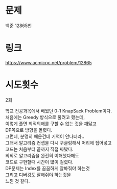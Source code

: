 # 문제
백준 12865번

# 링크
https://www.acmicpc.net/problem/12865

# 시도횟수
2회

학교 전공과목에서 배웠던 0-1 KnapSack Problem이다.  
처음에는 Greedy 방식으로 풀려고 했는데,  
이렇게 풀면 최적의해를 구할 수 없는 것을 깨닳고  
DP쪽으로 방향을 돌렸다.  
그런데, 분명히 배운건데 기억이 안나더라..  
그래서 알고리즘 컨셉을 다시 구글링해서 머리에 집어넣고  
코드는 처음부터 끝까지 직접 짜봤다.  
의외로 알고리즘을 완전히 이해했다해도  
코드로 구현할때 시간이 많이 걸렸다.  
DP문제는 Index를 꼼꼼하게 잘봐줘야 하는것  
그리고 디버깅도 잘해줘야 하는것을  
느낀 것 같다.
